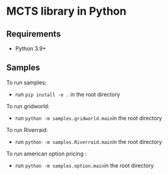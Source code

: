 # MCTS library in Python

## Requirements

- Python 3.9+

## Samples

To run samples:
- run `pip install -e .` in the root directory
<!-- - run `python main.py` in the sample directory -->

To run gridworld:
- run `python -m samples.gridworld.main`in the root directory

To run Riverraid: 
- run `python -m samples.Riverraid.main`in the root directory

To run american option pricing : 
- run `python -m samples.option.main`in the root directory

```